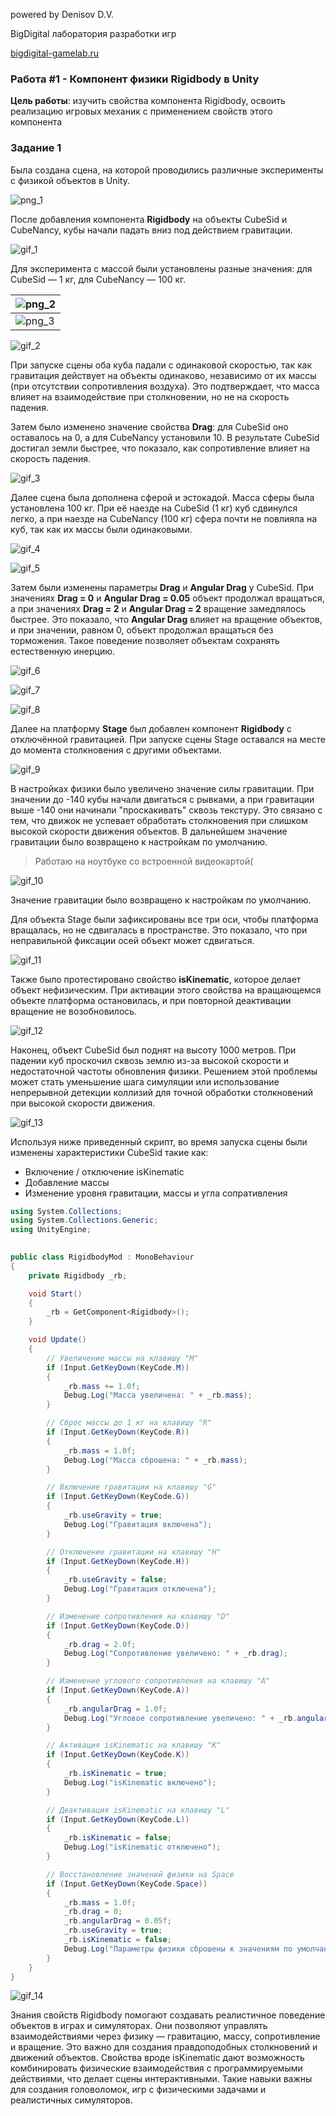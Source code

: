 powered by Denisov D.V.

BigDigital лаборатория разработки игр 

[bigdigital-gamelab.ru](https://bigdigital-gamelab.ru)


### Работа #1 - Компонент физики Rigidbody в Unity

**Цель работы**: изучить свойства компонента Rigidbody, освоить реализацию игровых механик с применением свойств этого компонента


### Задание 1

Была создана сцена, на которой проводились различные эксперименты с физикой объектов в Unity. 

![png_1](https://github.com/Valentina-0941/Unity_Workshop/blob/main/source/W1_source/png_1.png)

После добавления компонента **Rigidbody** на объекты CubeSid и CubeNancy, кубы начали падать вниз под действием гравитации.

![gif_1](https://github.com/Valentina-0941/Unity_Workshop/blob/main/source/W1_source/gif_1.gif)

Для эксперимента с массой были установлены разные значения: для CubeSid — 1 кг, для CubeNancy — 100 кг.

| ![png_2](https://github.com/Valentina-0941/Unity_Workshop/blob/main/source/W1_source/png_2.png)|
|---|
| ![png_3](https://github.com/Valentina-0941/Unity_Workshop/blob/main/source/W1_source/png_3.png) |

![gif_2](https://github.com/Valentina-0941/Unity_Workshop/blob/main/source/W1_source/gif_2.gif)

При запуске сцены оба куба падали с одинаковой скоростью, так как гравитация действует на объекты одинаково, независимо от их массы (при отсутствии сопротивления воздуха). Это подтверждает, что масса влияет на взаимодействие при столкновении, но не на скорость падения.

Затем было изменено значение свойства **Drag**: для CubeSid оно оставалось на 0, а для CubeNancy установили 10. В результате CubeSid достигал земли быстрее, что показало, как сопротивление влияет на скорость падения.

![gif_3](https://github.com/Valentina-0941/Unity_Workshop/blob/main/source/W1_source/gif_3.gif)

Далее сцена была дополнена сферой и эстокадой. Масса сферы была установлена 100 кг. При её наезде на CubeSid (1 кг) куб сдвинулся легко, а при наезде на CubeNancy (100 кг) сфера почти не повлияла на куб, так как их массы были одинаковыми.

![gif_4](https://github.com/Valentina-0941/Unity_Workshop/blob/main/source/W1_source/gif_4.gif)

![gif_5](https://github.com/Valentina-0941/Unity_Workshop/blob/main/source/W1_source/gif_5.gif) 

Затем были изменены параметры **Drag** и **Angular Drag** у CubeSid. При значениях **Drag = 0** и **Angular Drag = 0.05** объект продолжал вращаться, а при значениях **Drag = 2** и **Angular Drag = 2** вращение замедлялось быстрее. Это показало, что **Angular Drag** влияет на вращение объектов, и при значении, равном 0, объект продолжал вращаться без торможения. Такое поведение позволяет объектам сохранять естественную инерцию.

![gif_6](https://github.com/Valentina-0941/Unity_Workshop/blob/main/source/W1_source/gif_6.gif)

![gif_7](https://github.com/Valentina-0941/Unity_Workshop/blob/main/source/W1_source/gif_7.gif)

![gif_8](https://github.com/Valentina-0941/Unity_Workshop/blob/main/source/W1_source/gif_8.gif)

Далее на платформу **Stage** был добавлен компонент **Rigidbody** с отключённой гравитацией. При запуске сцены Stage оставался на месте до момента столкновения с другими объектами.

![gif_9](https://github.com/Valentina-0941/Unity_Workshop/blob/main/source/W1_source/gif_9.gif)

В настройках физики было увеличено значение силы гравитации. При значении до -140 кубы начали двигаться с рывками, а при гравитации выше -140 они начинали "проскакивать" сквозь текстуру. Это связано с тем, что движок не успевает обработать столкновения при слишком высокой скорости движения объектов. В дальнейшем значение гравитации было возвращено к настройкам по умолчанию.

> Работаю на ноутбуке со встроенной видеокартой(

![gif_10](https://github.com/Valentina-0941/Unity_Workshop/blob/main/source/W1_source/gif_10.gif)

Значение гравитации было возвращено к настройкам по умолчанию. 

Для объекта Stage были зафиксированы все три оси, чтобы платформа вращалась, но не сдвигалась в пространстве. Это показало, что при неправильной фиксации осей объект может сдвигаться.

![gif_11](https://github.com/Valentina-0941/Unity_Workshop/blob/main/source/W1_source/gif_11.gif)

Также было протестировано свойство **isKinematic**, которое делает объект нефизическим. При активации этого свойства на вращающемся объекте платформа остановилась, и при повторной деактивации вращение не возобновилось.

![gif_12](https://github.com/Valentina-0941/Unity_Workshop/blob/main/source/W1_source/gif_12.gif)

Наконец, объект CubeSid был поднят на высоту 1000 метров. При падении куб проскочил сквозь землю из-за высокой скорости и недостаточной частоты обновления физики. Решением этой проблемы может стать уменьшение шага симуляции или использование непрерывной детекции коллизий для точной обработки столкновений при высокой скорости движения.

![gif_13](https://github.com/Valentina-0941/Unity_Workshop/blob/main/source/W1_source/gif_13.gif)

Используя ниже приведенный скрипт, во время запуска сцены были изменены характеристики CubeSid такие как:
- Включение / отключение isKinematic  
- Добавление массы
- Изменение уровня гравитации, массы и угла сопративления

```C#
using System.Collections;
using System.Collections.Generic;
using UnityEngine;

  
public class RigidbodyMod : MonoBehaviour
{
    private Rigidbody _rb;

    void Start()
    {
        _rb = GetComponent<Rigidbody>();
    }

    void Update()
    {
        // Увеличение массы на клавишу "M"
        if (Input.GetKeyDown(KeyCode.M))
        {
            _rb.mass += 1.0f;
            Debug.Log("Масса увеличена: " + _rb.mass);
        }

        // Сброс массы до 1 кг на клавишу "R"
        if (Input.GetKeyDown(KeyCode.R))
        {
            _rb.mass = 1.0f;
            Debug.Log("Масса сброшена: " + _rb.mass);
        }

        // Включение гравитации на клавишу "G"
        if (Input.GetKeyDown(KeyCode.G))
        {
            _rb.useGravity = true;
            Debug.Log("Гравитация включена");
        }

        // Отключение гравитации на клавишу "H"
        if (Input.GetKeyDown(KeyCode.H))
        {
            _rb.useGravity = false;
            Debug.Log("Гравитация отключена");
        }

        // Изменение сопротивления на клавишу "D"
        if (Input.GetKeyDown(KeyCode.D))
        {
            _rb.drag = 2.0f;
            Debug.Log("Сопротивление увеличено: " + _rb.drag);
        }

        // Изменение углового сопротивления на клавишу "A"
        if (Input.GetKeyDown(KeyCode.A))
        {
            _rb.angularDrag = 1.0f;
            Debug.Log("Угловое сопротивление увеличено: " + _rb.angularDrag);
        }

        // Активация isKinematic на клавишу "K"
        if (Input.GetKeyDown(KeyCode.K))
        {
            _rb.isKinematic = true;
            Debug.Log("isKinematic включено");
        }

        // Деактивация isKinematic на клавишу "L"
        if (Input.GetKeyDown(KeyCode.L))
        {
            _rb.isKinematic = false;
            Debug.Log("isKinematic отключено");
        }

        // Восстановление значений физики на Space
        if (Input.GetKeyDown(KeyCode.Space))
        {
            _rb.mass = 1.0f;
            _rb.drag = 0;
            _rb.angularDrag = 0.05f;
            _rb.useGravity = true;
            _rb.isKinematic = false;
            Debug.Log("Параметры физики сброшены к значениям по умолчанию");
        }
    }
}
```

![gif_14](https://github.com/Valentina-0941/Unity_Workshop/blob/main/source/W1_source/gif_14.gif)

Знания свойств Rigidbody помогают создавать реалистичное поведение объектов в играх и симуляторах. Они позволяют управлять взаимодействиями через физику — гравитацию, массу, сопротивление и вращение. Это важно для создания правдоподобных столкновений и движений объектов. Свойства вроде isKinematic дают возможность комбинировать физические взаимодействия с программируемыми действиями, что делает сцены интерактивными. Такие навыки важны для создания головоломок, игр с физическими задачами и реалистичных симуляторов.

